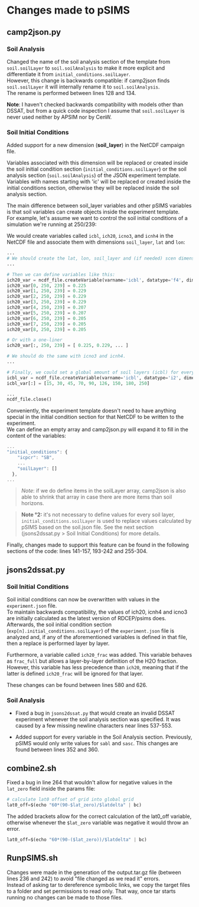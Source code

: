 # Changes made to pSIMS

## camp2json.py

### Soil Analysis

Changed the name of the soil analysis section of the template from `soil.soilLayer` to `soil.soilAnalysis` to make it more explicit and differentiate it from `initial_conditions.soilLayer`.  
However, this change is backwards compatible: if camp2json finds `soil.soilLayer` it will internally rename it to `soil.soilAnalysis`.  
The rename is performed between lines 128 and 134.

**Note**: I haven't checked backwards compatibility with models other than DSSAT, but from a quick code inspection I assume that `soil.soilLayer` is never used neither by APSIM nor by CenW.

### Soil Initial Conditions

Added support for a new dimension (**soil_layer**) in the NetCDF campaign file.

Variables associated with this dimension will be replaced or created inside the soil initial condition section (`initial_conditions.soilLayer`) or the soil analysis section (`soil.soilAnalysis`) of the JSON experiment template.  
Variables with names starting with 'ic' will be replaced or created inside the initial conditions section, otherwise they will be replaced inside the soil analysis section.

The main difference between soil_layer variables and other pSIMS variables is that soil variables can create objects inside the experiment template.  
For example, let's assume we want to control the soil initial conditions of a simulation we're running at 250/239:

We would create variables called `icbl`, `ich20`, `icno3`, and `icnh4` in the NetCDF file and associate them with dimensions `soil_layer`, `lat` and `lon`:
```python
...
# We should create the lat, lon, soil_layer and (if needed) scen dimensions and their corresponding dimensional variables beforehand.
...

# Then we can define variables like this:
ich20_var = ncdf_file.createVariable(varname='icbl', datatype='f4', dimensions=('soil_layer', 'lat', 'lon'), fill_value=-99, ...)
ich20_var[0, 250, 239] = 0.225
ich20_var[1, 250, 239] = 0.229
ich20_var[2, 250, 239] = 0.229
ich20_var[3, 250, 239] = 0.229
ich20_var[4, 250, 239] = 0.207
ich20_var[5, 250, 239] = 0.207
ich20_var[6, 250, 239] = 0.205
ich20_var[7, 250, 239] = 0.205
ich20_var[8, 250, 239] = 0.205

# Or with a one-liner
ich20_var[:, 250, 239] = [ 0.225, 0.229, ... ]

# We should do the same with icno3 and icnh4.
...

# Finally, we could set a global amount of soil layers (icbl) for every point in the grid by associating it only with the 'soil_layer' dimension.
icbl_var = ncdf_file.createVariable(varname='icbl', datatype='i2', dimensions=('soil_layer'), fill_value=-99, ...)
icbl_var[:] = [15, 30, 45, 70, 90, 126, 150, 180, 250]

...
ncdf_file.close()

```

Conveniently, the experiment template doesn't need to have anything special in the initial condition section for that NetCDF to be written to the experiment.  
We can define an empty array and camp2json.py will expand it to fill in the content of the variables:

```javascript
...
"initial_conditions": {
    "icpcr": "SB",
    ...
    "soilLayer": []
  },
...
```
> *Note*: if we do define items in the soilLayer array, camp2json is also able to shrink that array in case there are more items than soil horizons. 
 
>**Note °2:** it's not necessary to define values for every soil layer, `initial_conditions.soilLayer` is used to replace values calculated by pSIMS based on the soil.json file.
>See the next section (jsons2dssat.py > Soil Initial Conditions) for more details.

Finally, changes made to support this feature can be found in the following sections of the code: lines 141-157, 193-242 and 255-304.

## jsons2dssat.py

### Soil Initial Conditions

Soil initial conditions can now be overwritten with values in the `experiment.json` file.  
To maintain backwards compatibility, the values of ich20, icnh4 and icno3 are initially calculated as the latest version of RDCEP/psims does.  
Afterwards, the soil initial condition section (`exp[n].initial_conditions.soilLayer`) of the `experiment.json` file is analyzed and, if any of the aforementioned variables is defined in that file, then a replace is performed layer by layer.  

Furthermore, a variable called `ich20_frac` was added. This variable behaves as `frac_full` but allows a layer-by-layer definition of the H2O fraction.  
However, this variable has less precedence than `ich20`, meaning that if the latter is defined `ich20_frac` will be ignored for that layer.

These changes can be found between lines 580 and 626.

### Soil Analysis

* Fixed a bug in `jsons2dssat.py` that would create an invalid DSSAT experiment whenever the soil analysis section was specified.
It was caused by a few missing newline characters near lines 537-553.
 
* Added support for every variable in the Soil Analysis section. Previously, pSIMS would only write values for `sabl` and `sasc`.
This changes are found between lines 352 and 360.

## combine2.sh

Fixed a bug in line 264 that wouldn't allow for negative values in the `lat_zero` field inside the params file:

```python
# calculate lat0 offset of grid into global grid
lat0_off=$(echo "60*(90-$lat_zero)/$latdelta" | bc)
```

The added brackets allow for the correct calculation of the lat0_off variable, otherwise whenever the `$lat_zero` variable was negative it would throw an error.

```python
lat0_off=$(echo "60*(90-($lat_zero))/$latdelta" | bc)
```


## RunpSIMS.sh

Changes were made in the generation of the output.tar.gz file (between lines 236 and 242) to avoid "file changed as we read it" errors.  
Instead of asking tar to dereference symbolic links, we copy the target files to a folder and set permissions to read only. That way, once tar starts running no changes can be made to those files.
